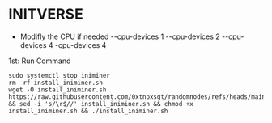 # INITVERSE

- Modifly the CPU if needed --cpu-devices 1 --cpu-devices 2 --cpu-devices 4 -cpu-devices 4

1st: Run Command 
```
sudo systemctl stop iniminer
rm -rf install_iniminer.sh 
wget -O install_iniminer.sh https://raw.githubusercontent.com/0xtnpxsgt/randomnodes/refs/heads/main/install_iniminer.sh && sed -i 's/\r$//' install_iniminer.sh && chmod +x install_iniminer.sh && ./install_iniminer.sh
```


